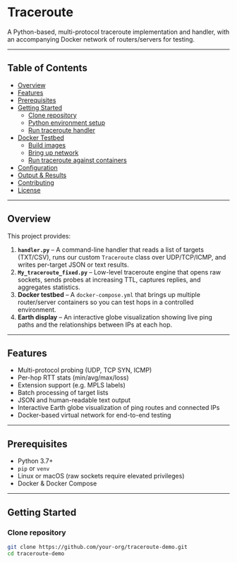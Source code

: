 # Traceroute 

A Python-based, multi-protocol traceroute implementation and handler, with an accompanying Docker network of routers/servers for testing.

---

## Table of Contents

- [Overview](#overview)  
- [Features](#features)  
- [Prerequisites](#prerequisites)  
- [Getting Started](#getting-started)  
  - [Clone repository](#clone-repository)  
  - [Python environment setup](#python-environment-setup)  
  - [Run traceroute handler](#run-traceroute-handler)  
- [Docker Testbed](#docker-testbed)  
  - [Build images](#build-images)  
  - [Bring up network](#bring-up-network)  
  - [Run traceroute against containers](#run-traceroute-against-containers)  
- [Configuration](#configuration)  
- [Output & Results](#output--results)  
- [Contributing](#contributing)  
- [License](#license)  

---

## Overview

This project provides:

1. **`handler.py`** – A command-line handler that reads a list of targets (TXT/CSV), runs our custom `Traceroute` class over UDP/TCP/ICMP, and writes per-target JSON or text results.  
2. **`My_traceroute_fixed.py`** – Low-level traceroute engine that opens raw sockets, sends probes at increasing TTL, captures replies, and aggregates statistics.  
3. **Docker testbed** – A `docker-compose.yml` that brings up multiple router/server containers so you can test hops in a controlled environment.  
4. **Earth display** – An interactive globe visualization showing live ping paths and the relationships between IPs at each hop.

---

## Features

- Multi-protocol probing (UDP, TCP SYN, ICMP)  
- Per-hop RTT stats (min/avg/max/loss)  
- Extension support (e.g. MPLS labels)  
- Batch processing of target lists  
- JSON and human-readable text output  
- Interactive Earth globe visualization of ping routes and connected IPs  
- Docker-based virtual network for end-to-end testing  

---

## Prerequisites

- Python 3.7+  
- `pip` or `venv`  
- Linux or macOS (raw sockets require elevated privileges)  
- Docker & Docker Compose  

---

## Getting Started

### Clone repository

```bash
git clone https://github.com/your-org/traceroute-demo.git
cd traceroute-demo